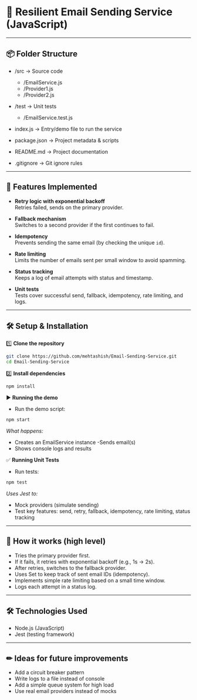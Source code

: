 # 📧 Resilient Email Sending Service (JavaScript)

---

## 📦 Folder Structure

- /src → Source code
  - /EmailService.js
  - /Provider1.js
  - /Provider2.js
  
- /test → Unit tests
  - /EmailService.test.js

- index.js → Entry/demo file to run the service
- package.json → Project metadata & scripts
- README.md → Project documentation
- .gitignore → Git ignore rules

---

## 🚀 Features Implemented

- **Retry logic with exponential backoff**  
  Retries failed, sends on the primary provider.

- **Fallback mechanism**  
  Switches to a second provider if the first continues to fail.

- **Idempotency**  
  Prevents sending the same email (by checking the unique `id`).

- **Rate limiting**  
  Limits the number of emails sent per small window to avoid spamming.

- **Status tracking**  
  Keeps a log of email attempts with status and timestamp.

- **Unit tests**  
  Tests cover successful send, fallback, idempotency, rate limiting, and logs.

---

## 🛠 Setup & Installation

1️⃣ **Clone the repository**
```bash
git clone https://github.com/mehtashish/Email-Sending-Service.git
cd Email-Sending-Service
```

2️⃣ **Install dependencies**
```bash
npm install
```

▶ **Running the demo**
- Run the demo script:
```bash
npm start
```

*What happens:*
- Creates an EmailService instance
-Sends email(s)
- Shows console logs and results

✅ **Running Unit Tests**
- Run tests:
```bash
npm test
```

*Uses Jest to:*
- Mock providers (simulate sending)
- Test key features: send, retry, fallback, idempotency, rate limiting, status tracking

---

## 🧰 How it works (high level)
- Tries the primary provider first.
- If it fails, it retries with exponential backoff (e.g., 1s → 2s).
- After retries, switches to the fallback provider.
- Uses Set to keep track of sent email IDs (idempotency).
- Implements simple rate limiting based on a small time window.
- Logs each attempt in a status log.

---

## 🛠 Technologies Used
- Node.js (JavaScript)
- Jest (testing framework)

---

## ✏ Ideas for future improvements
- Add a circuit breaker pattern
- Write logs to a file instead of console
- Add a simple queue system for high load
- Use real email providers instead of mocks
